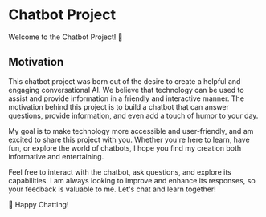 # Chatbot Project

Welcome to the Chatbot Project! 🤖

## Motivation

This chatbot project was born out of the desire to create a helpful and engaging conversational AI. We believe that technology can be used to assist and provide information in a friendly and interactive manner. The motivation behind this project is to build a chatbot that can answer questions, provide information, and even add a touch of humor to your day.

My goal is to make technology more accessible and user-friendly, and am excited to share this project with you. Whether you're here to learn, have fun, or explore the world of chatbots, I hope you find my creation both informative and entertaining.

Feel free to interact with the chatbot, ask questions, and explore its capabilities. I am always looking to improve and enhance its responses, so your feedback is valuable to me.
Let's chat and learn together!

🚀 Happy Chatting!
